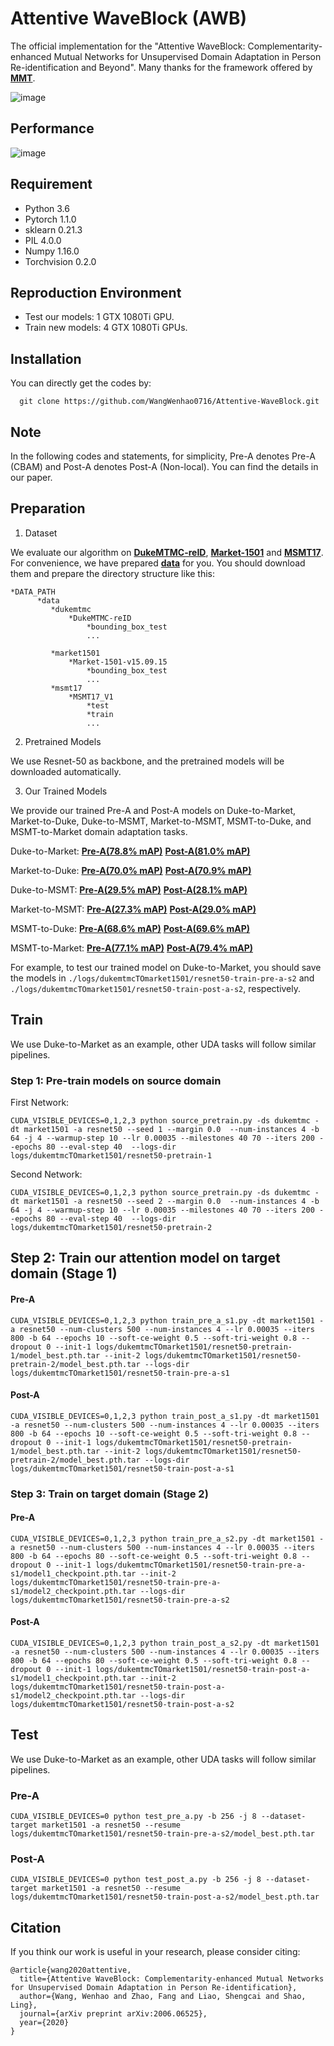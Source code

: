 # Attentive WaveBlock (AWB)
The official implementation for the "Attentive WaveBlock: Complementarity-enhanced Mutual Networks for Unsupervised Domain Adaptation in Person Re-identification and Beyond". Many thanks for the framework offered by [**MMT**](https://github.com/yxgeee/MMT).

![image](https://github.com/WangWenhao0716/Attentive-WaveBlock/blob/master/feature_map.png)

## Performance
![image](https://github.com/WangWenhao0716/Attentive-WaveBlock/blob/master/performance.png)

## Requirement
* Python 3.6
* Pytorch 1.1.0
* sklearn 0.21.3
* PIL 4.0.0
* Numpy 1.16.0
* Torchvision 0.2.0

## Reproduction Environment
* Test our models: 1 GTX 1080Ti GPU.
* Train new models: 4 GTX 1080Ti GPUs.

## Installation
You can directly get the codes by:
```
  git clone https://github.com/WangWenhao0716/Attentive-WaveBlock.git
```

## Note
In the following codes and statements, for simplicity, Pre-A denotes Pre-A (CBAM) and Post-A denotes Post-A (Non-local). You can find the details in our paper. 

## Preparation
1. Dataset

We evaluate our algorithm on [**DukeMTMC-reID**](https://arxiv.org/abs/1609.01775), [**Market-1501**](https://www.cv-foundation.org/openaccess/content_iccv_2015/papers/Zheng_Scalable_Person_Re-Identification_ICCV_2015_paper.pdf) and [**MSMT17**](https://arxiv.org/abs/1711.08565). For convenience, we have prepared [**data**](https://drive.google.com/open?id=1aT_SZkAOQf9VuycXiSCTzPDDH2BOuMMT) for you. You should download them and prepare the directory structure like this:

```
*DATA_PATH
      *data
         *dukemtmc
             *DukeMTMC-reID
                 *bounding_box_test
                 ...
          
         *market1501
             *Market-1501-v15.09.15
                 *bounding_box_test
                 ...
         *msmt17
             *MSMT17_V1
                 *test
                 *train
                 ...
```


2. Pretrained Models

We use Resnet-50 as backbone, and the pretrained models will be downloaded automatically.

3. Our Trained Models

We provide our trained Pre-A and Post-A models on Duke-to-Market, Market-to-Duke, Duke-to-MSMT, Market-to-MSMT, MSMT-to-Duke, and MSMT-to-Market domain adaptation tasks.

Duke-to-Market:  [**Pre-A(78.8% mAP)**](https://drive.google.com/open?id=1c9JvTO45ltNlSYHAC99vB4CMmYfqED8V)    [**Post-A(81.0% mAP)**](https://drive.google.com/open?id=1hzgXCNhNQdfFn-_CiEzEVik_X7_W_CVT)

Market-to-Duke:  [**Pre-A(70.0% mAP)**](https://drive.google.com/open?id=1-k9p5MJyL0ToSRownFrDifbXMPNM9aY7)    [**Post-A(70.9% mAP)**](https://drive.google.com/open?id=1MBlafM2nlguXlH3pBMHPuX6gOsMOS6Pz)

Duke-to-MSMT:    [**Pre-A(29.5% mAP)**](https://drive.google.com/open?id=10qtC_KFAVYdVaVpSyRoQ78DFno9FivXB)    [**Post-A(28.1% mAP)**](https://drive.google.com/open?id=1ZMA_2KFAGF7Y74u-bGgJMCSELveT5FzA)

Market-to-MSMT:  [**Pre-A(27.3% mAP)**](https://drive.google.com/open?id=1MEKjWdlewpI4PXkRiP5BIfPMD4U9NHJi)    [**Post-A(29.0% mAP)**](https://drive.google.com/open?id=1XsT7X2sTcY6gUFbeTbckiYGjRcDZm4Zh)

MSMT-to-Duke:    [**Pre-A(68.6% mAP)**](https://drive.google.com/drive/folders/1sWqTqifVBFODRFvk23dR-OuHQbZ_w6vJ?usp=sharing)    [**Post-A(69.6% mAP)**](https://drive.google.com/drive/folders/1EFla7aV8OwLX5ODfaldsPjezZqcP38HW?usp=sharing)

MSMT-to-Market:  [**Pre-A(77.1% mAP)**](https://drive.google.com/drive/folders/18iwXosPL6dK522O-H2gz_Oy8TgbR_R9u?usp=sharing)    [**Post-A(79.4% mAP)**](https://drive.google.com/drive/folders/18aq4Np0Z_isSpsgfgVW-83Poxs_XyRFg?usp=sharing)

For example, to test our trained model on Duke-to-Market, you should save the models in ```./logs/dukemtmcTOmarket1501/resnet50-train-pre-a-s2``` and ```./logs/dukemtmcTOmarket1501/resnet50-train-post-a-s2```, respectively.



## Train

We use Duke-to-Market as an example, other UDA tasks will follow similar pipelines.

### Step 1: Pre-train models on source domain
First Network:

`CUDA_VISIBLE_DEVICES=0,1,2,3 python source_pretrain.py -ds dukemtmc -dt market1501 -a resnet50 --seed 1 --margin 0.0 
    --num-instances 4 -b 64 -j 4 --warmup-step 10 --lr 0.00035 --milestones 40 70 --iters 200 --epochs 80 --eval-step 40 
    --logs-dir logs/dukemtmcTOmarket1501/resnet50-pretrain-1`

Second Network:

`CUDA_VISIBLE_DEVICES=0,1,2,3 python source_pretrain.py -ds dukemtmc -dt market1501 -a resnet50 --seed 2 --margin 0.0 
    --num-instances 4 -b 64 -j 4 --warmup-step 10 --lr 0.00035 --milestones 40 70 --iters 200 --epochs 80 --eval-step 40 
    --logs-dir logs/dukemtmcTOmarket1501/resnet50-pretrain-2`
    
## Step 2: Train our attention model on target domain (Stage 1)
#### Pre-A

`CUDA_VISIBLE_DEVICES=0,1,2,3 python train_pre_a_s1.py -dt market1501 -a resnet50 --num-clusters 500 --num-instances 4 --lr 0.00035 --iters 800 -b 64 --epochs 10 --soft-ce-weight 0.5 --soft-tri-weight 0.8 --dropout 0 --init-1 logs/dukemtmcTOmarket1501/resnet50-pretrain-1/model_best.pth.tar --init-2 logs/dukemtmcTOmarket1501/resnet50-pretrain-2/model_best.pth.tar --logs-dir logs/dukemtmcTOmarket1501/resnet50-train-pre-a-s1`

#### Post-A

`CUDA_VISIBLE_DEVICES=0,1,2,3 python train_post_a_s1.py -dt market1501 -a resnet50 --num-clusters 500 --num-instances 4 --lr 0.00035 --iters 800 -b 64 --epochs 10 --soft-ce-weight 0.5 --soft-tri-weight 0.8 --dropout 0 --init-1 logs/dukemtmcTOmarket1501/resnet50-pretrain-1/model_best.pth.tar --init-2 logs/dukemtmcTOmarket1501/resnet50-pretrain-2/model_best.pth.tar --logs-dir logs/dukemtmcTOmarket1501/resnet50-train-post-a-s1`

### Step 3: Train on target domain (Stage 2)
#### Pre-A

`CUDA_VISIBLE_DEVICES=0,1,2,3 python train_pre_a_s2.py -dt market1501 -a resnet50 --num-clusters 500 --num-instances 4 --lr 0.00035 --iters 800 -b 64 --epochs 80 --soft-ce-weight 0.5 --soft-tri-weight 0.8 --dropout 0 --init-1 logs/dukemtmcTOmarket1501/resnet50-train-pre-a-s1/model1_checkpoint.pth.tar --init-2 logs/dukemtmcTOmarket1501/resnet50-train-pre-a-s1/model2_checkpoint.pth.tar --logs-dir logs/dukemtmcTOmarket1501/resnet50-train-pre-a-s2`

#### Post-A

`CUDA_VISIBLE_DEVICES=0,1,2,3 python train_post_a_s2.py -dt market1501 -a resnet50 --num-clusters 500 --num-instances 4 --lr 0.00035 --iters 800 -b 64 --epochs 80 --soft-ce-weight 0.5 --soft-tri-weight 0.8 --dropout 0 --init-1 logs/dukemtmcTOmarket1501/resnet50-train-post-a-s1/model1_checkpoint.pth.tar --init-2 logs/dukemtmcTOmarket1501/resnet50-train-post-a-s1/model2_checkpoint.pth.tar --logs-dir logs/dukemtmcTOmarket1501/resnet50-train-post-a-s2`

## Test

We use Duke-to-Market as an example, other UDA tasks will follow similar pipelines.

### Pre-A
`CUDA_VISIBLE_DEVICES=0 python test_pre_a.py -b 256 -j 8 --dataset-target market1501 -a resnet50 --resume logs/dukemtmcTOmarket1501/resnet50-train-pre-a-s2/model_best.pth.tar`

### Post-A
`CUDA_VISIBLE_DEVICES=0 python test_post_a.py -b 256 -j 8 --dataset-target market1501 -a resnet50 --resume logs/dukemtmcTOmarket1501/resnet50-train-post-a-s2/model_best.pth.tar`

## Citation
If you think our work is useful in your research, please consider citing:
```
@article{wang2020attentive,
  title={Attentive WaveBlock: Complementarity-enhanced Mutual Networks for Unsupervised Domain Adaptation in Person Re-identification},
  author={Wang, Wenhao and Zhao, Fang and Liao, Shengcai and Shao, Ling},
  journal={arXiv preprint arXiv:2006.06525},
  year={2020}
}
```

